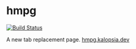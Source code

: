 # hmpg

[![Build Status](https://github.com/zendamacf/hmpg/workflows/Testing/badge.svg)](https://travis-ci.com/zendamacf/hmpg)

A new tab replacement page.
[hmpg.kalopsia.dev](https://hmpg.kalopsia.dev)
